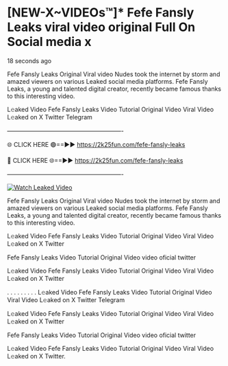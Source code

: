 # [NEW-X~VIDEOs™]* Fefe Fansly Leaks viral video original Full On Social media x

18 seconds ago

Fefe Fansly Leaks Original Viral video Nudes took the internet by storm and amazed viewers on various Leaked social media platforms. Fefe Fansly Leaks, a young and talented digital creator, recently became famous thanks to this interesting video.

L𝚎aked Video Fefe Fansly Leaks Video Tutorial Original Video Viral Video L𝚎aked on X Twitter Telegram

———————————————————-

🌐 CLICK HERE 🟢==►► https://2k25fun.com/fefe-fansly-leaks

🔴 CLICK HERE 🌐==►► https://2k25fun.com/fefe-fansly-leaks

———————————————————-

[![Watch Leaked Video](https://miro.medium.com/v2/resize:fit:828/format:webp/1*cilzJN44JGOrTw9NJCrNHA.gif "Watch Leaked Video")](https://2k25fun.com/fefe-fansly-leaks)

Fefe Fansly Leaks Original Viral video Nudes took the internet by storm and amazed viewers on various Leaked social media platforms. Fefe Fansly Leaks, a young and talented digital creator, recently became famous thanks to this interesting video.

L𝚎aked Video Fefe Fansly Leaks Video Tutorial Original Video Viral Video L𝚎aked on X Twitter

Fefe Fansly Leaks Video Tutorial Original Video video oficial twitter

L𝚎aked Video Fefe Fansly Leaks Video Tutorial Original Video Viral Video L𝚎aked on X Twitter

. . . . . . . . . L𝚎aked Video Fefe Fansly Leaks Video Tutorial Original Video Viral Video L𝚎aked on X Twitter Telegram

L𝚎aked Video Fefe Fansly Leaks Video Tutorial Original Video Viral Video L𝚎aked on X Twitter

Fefe Fansly Leaks Video Tutorial Original Video video oficial twitter

L𝚎aked Video Fefe Fansly Leaks Video Tutorial Original Video Viral Video L𝚎aked on X Twitter.